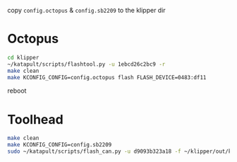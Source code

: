 copy `config.octopus` & `config.sb2209` to the klipper dir

# Octopus
```bash
cd klipper
~/katapult/scripts/flashtool.py -u 1ebcd26c2bc9 -r
make clean
make KCONFIG_CONFIG=config.octopus flash FLASH_DEVICE=0483:df11
```
reboot

# Toolhead
```bash
make clean
make KCONFIG_CONFIG=config.sb2209
sudo ~/katapult/scripts/flash_can.py -u d9093b323a18 -f ~/klipper/out/klipper.bin
```
